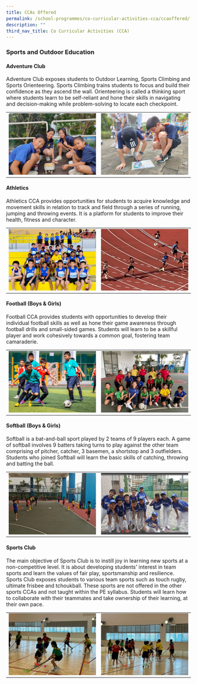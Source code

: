 ```yaml
---
title: CCAs Offered
permalink: /school-programmes/co-curricular-activities-cca/ccaoffered/
description: ""
third_nav_title: Co Curricular Activities (CCA)
---
```

### Sports and Outdoor Education

#### Adventure Club

Adventure Club exposes students to Outdoor Learning, Sports Climbing and Sports Orienteering. Sports Climbing trains students to focus and build their confidence as they ascend the wall. Orienteering is called a thinking sport where students learn to be self-reliant and hone their skills in navigating and decision-making while problem-solving to locate each checkpoint.

<table><tbody><tr>
<td> <img style="width: 450px;" alt="Drawing" src="/images/adventure1.jpeg"> </td>
<td> <img style="width: 450px;" alt="Drawing" src="/images/adventure2.jpeg"> </td>
</tr></tbody></table>

#### Athletics

Athletics CCA provides opportunities for students to acquire knowledge and movement skills in relation to track and field through a series of running, jumping and throwing events. It is a platform for students to improve their health, fitness and character. 

<table><tbody><tr>
<td> <img style="width: 450px;" alt="Drawing" src="/images/athletics1.jpeg"> </td>
<td> <img style="width: 450px;" alt="Drawing" src="/images/athletics2.jpeg"> </td>
</tr></tbody></table>

#### Football (Boys &amp; Girls)

Football CCA provides students with opportunities to develop their individual football skills as well as hone their game awareness through football drills and small-sided games. Students will learn to be a skillful player and work cohesively towards a common goal, fostering team camaraderie. 

<table><tbody><tr>
<td> <img style="width: 450px;" alt="Drawing" src="/images/football1.jpeg"> </td>
<td> <img style="width: 450px;" alt="Drawing" src="/images/football2.jpeg"> </td>
</tr></tbody></table>

#### Softball (Boys &amp; Girls)

Softball is a bat-and-ball sport played by 2 teams of 9 players each. A game of softball involves 9 batters taking turns to play against the other team comprising of pitcher, catcher, 3 basemen, a shortstop and 3 outfielders. Students who joined Softball will learn the basic skills of catching, throwing and batting the ball. 

<table><tbody><tr>
<td> <img style="width: 450px;" alt="Drawing" src="/images/softball1.jpeg"> </td>
<td> <img style="width: 450px;" alt="Drawing" src="/images/softball.jpg"> </td>
</tr></tbody></table>


#### Sports Club

The main objective of Sports Club is to instill joy in learning new sports at a non-competitive level. It is about developing students' interest in team sports and learn the values of fair play, sportsmanship and resilience. Sports Club exposes students to various team sports such as touch rugby, ultimate frisbee and tchoukball. These sports are not offered in the other sports CCAs and not taught within the PE syllabus. Students will learn how to collaborate with their teammates and take ownership of their learning, at their own pace. 

<table><tbody><tr>
<td> <img style="width: 450px;" alt="Drawing" src="/images/floorball1.jpeg"> </td>
<td> <img style="width: 450px;" alt="Drawing" src="/images/floor1.jpeg"> </td>
</tr></tbody></table>
